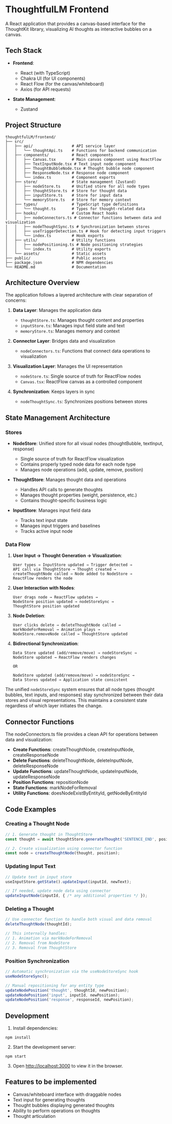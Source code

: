 # ThoughtfulLM Frontend

A React application that provides a canvas-based interface for the ThoughtKit library, visualizing AI thoughts as interactive bubbles on a canvas.

## Tech Stack

- **Frontend**:
  - React (with TypeScript)
  - Chakra UI (for UI components)
  - React Flow (for the canvas/whiteboard)
  - Axios (for API requests)

- **State Management**:
  - Zustand

## Project Structure

```
thoughtfulLM/frontend/
├── src/
│   ├── api/                 # API service layer
│   │   └── thoughtApi.ts    # Functions for backend communication
│   ├── components/          # React components
│   │   ├── Canvas.tsx       # Main canvas component using ReactFlow
│   │   ├── TextInputNode.tsx # Text input node component
│   │   ├── ThoughtBubbleNode.tsx # Thought bubble node component
│   │   ├── ResponseNode.tsx # Response node component
│   │   └── index.ts         # Component exports
│   ├── store/               # State management (Zustand)
│   │   ├── nodeStore.ts     # Unified store for all node types
│   │   ├── thoughtStore.ts  # Store for thought data
│   │   ├── inputStore.ts    # Store for input data
│   │   └── memoryStore.ts   # Store for memory context
│   ├── types/               # TypeScript type definitions
│   │   └── thought.ts       # Types for thought-related data
│   ├── hooks/               # Custom React hooks
│   │   ├── nodeConnectors.ts # Connector functions between data and visualization
│   │   ├── nodeThoughtSync.ts # Synchronization between stores
│   │   ├── useTriggerDetection.ts # Hook for detecting input triggers
│   │   └── index.ts         # Hook exports
│   ├── utils/               # Utility functions
│   │   ├── nodePositioning.ts # Node positioning strategies
│   │   └── index.ts         # Utility exports
│   └── assets/              # Static assets
├── public/                  # Public assets
├── package.json             # NPM dependencies
└── README.md                # Documentation
```

## Architecture Overview

The application follows a layered architecture with clear separation of concerns:

1. **Data Layer**: Manages the application data
   - `thoughtStore.ts`: Manages thought content and properties
   - `inputStore.ts`: Manages input field state and text
   - `memoryStore.ts`: Manages memory and context

2. **Connector Layer**: Bridges data and visualization
   - `nodeConnectors.ts`: Functions that connect data operations to visualization

3. **Visualization Layer**: Manages the UI representation
   - `nodeStore.ts`: Single source of truth for ReactFlow nodes
   - `Canvas.tsx`: ReactFlow canvas as a controlled component

4. **Synchronization**: Keeps layers in sync
   - `nodeThoughtSync.ts`: Synchronizes positions between stores

## State Management Architecture

### Stores

- **NodeStore**: Unified store for all visual nodes (thoughtBubble, textInput, response)
  - Single source of truth for ReactFlow visualization
  - Contains properly typed node data for each node type
  - Manages node operations (add, update, remove, position)

- **ThoughtStore**: Manages thought data and operations
  - Handles API calls to generate thoughts
  - Manages thought properties (weight, persistence, etc.)
  - Contains thought-specific business logic

- **InputStore**: Manages input field data
  - Tracks text input state
  - Manages input triggers and baselines
  - Tracks active input node

### Data Flow

1. **User Input → Thought Generation → Visualization**:
   ```
   User types → InputStore updated → Trigger detected → 
   API call via ThoughtStore → Thought created → 
   createThoughtNode called → Node added to NodeStore → 
   ReactFlow renders the node
   ```

2. **User Interaction with Nodes**:
   ```
   User drags node → ReactFlow updates → 
   NodeStore position updated → nodeStoreSync → 
   ThoughtStore position updated
   ```

3. **Node Deletion**:
   ```
   User clicks delete → deleteThoughtNode called → 
   markNodeForRemoval → Animation plays → 
   NodeStore.removeNode called → ThoughtStore updated
   ```

4. **Bidirectional Synchronization**:
   ```
   Data Store updated (add/remove/move) → nodeStoreSync → 
   NodeStore updated → ReactFlow renders changes
   
   OR
   
   NodeStore updated (add/remove/move) → nodeStoreSync → 
   Data Stores updated → Application state consistent
   ```

The unified `nodeStoreSync` system ensures that all node types (thought bubbles, text inputs, and responses) stay synchronized between their data stores and visual representations. This maintains a consistent state regardless of which layer initiates the change.

## Connector Functions

The nodeConnectors.ts file provides a clean API for operations between data and visualization:

- **Create Functions**: createThoughtNode, createInputNode, createResponseNode
- **Delete Functions**: deleteThoughtNode, deleteInputNode, deleteResponseNode
- **Update Functions**: updateThoughtNode, updateInputNode, updateResponseNode
- **Position Functions**: repositionNode
- **State Functions**: markNodeForRemoval
- **Utility Functions**: doesNodeExistByEntityId, getNodeByEntityId

## Code Examples

### Creating a Thought Node

```typescript
// 1. Generate thought in ThoughtStore
const thought = await thoughtStore.generateThought('SENTENCE_END', position);

// 2. Create visualization using connector function
const node = createThoughtNode(thought, position);
```

### Updating Input Text

```typescript
// Update text in input store
useInputStore.getState().updateInput(inputId, newText);

// If needed, update node data using connector
updateInputNode(inputId, { /* any additional properties */ });
```

### Deleting a Thought

```typescript
// Use connector function to handle both visual and data removal
deleteThoughtNode(thoughtId);

// This internally handles:
// 1. Animation via markNodeForRemoval
// 2. Removal from NodeStore
// 3. Removal from ThoughtStore
```

### Position Synchronization

```typescript
// Automatic synchronization via the useNodeStoreSync hook
useNodeStoreSync();

// Manual repositioning for any entity type
updateNodePosition('thought', thoughtId, newPosition);
updateNodePosition('input', inputId, newPosition);
updateNodePosition('response', responseId, newPosition);
```

## Development

1. Install dependencies:
```
npm install
```

2. Start the development server:
```
npm start
```

3. Open [http://localhost:3000](http://localhost:3000) to view it in the browser.

## Features to be implemented

- Canvas/whiteboard interface with draggable nodes
- Text input for generating thoughts
- Thought bubbles displaying generated thoughts
- Ability to perform operations on thoughts
- Thought articulation
